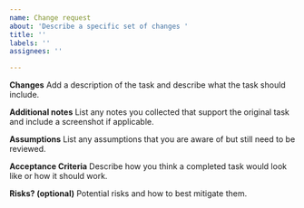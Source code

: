 ```yaml
---
name: Change request
about: 'Describe a specific set of changes '
title: ''
labels: ''
assignees: ''

---
```


**Changes**
Add a description of the task and describe what the task should include.

**Additional notes**
List any notes you collected that support the original task and include a screenshot if applicable.

**Assumptions**
List any assumptions that you are aware of but still need to be reviewed.

**Acceptance Criteria**
Describe how you think a completed task would look like or how it should work.

**Risks? (optional)**
Potential risks and how to best mitigate them.
